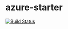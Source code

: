 # azure-starter
[![Build Status](https://dev.azure.com/zharikovigor97/azure-starter/_apis/build/status/izharikov.azure-starter?branchName=master)](https://dev.azure.com/zharikovigor97/azure-starter/_build/latest?definitionId=1&branchName=master)
